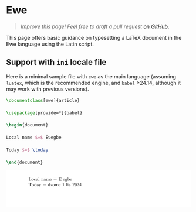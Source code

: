 # Ewe

<blockquote>
  <p><em>Improve this page! Feel free to draft a pull request <a href="https://github.com/latex3/babel/tree/docs/docs">on GitHub</a></em>.</p>
</blockquote>

This page offers basic guidance on typesetting a LaTeX document in the
Ewe language using the Latin script.

## Support with `ini` locale file

Here is a minimal sample file with `ewe` as the main language
(assuming `luatex`, which is the recommended engine, and `babel` ≥24.14,
although it may work with previous versions).

```tex
\documentclass[ewe]{article}

\usepackage[provide=*]{babel}

\begin{document}

Local name $=$ Eʋegbe

Today $=$ \today

\end{document}
```

![](../media/locale-ewe.png)